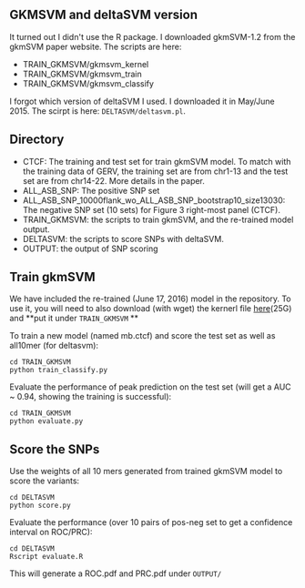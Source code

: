 ## GKMSVM and deltaSVM version
It turned out I didn't use the R package. I downloaded gkmSVM-1.2 from the gkmSVM paper website. The scripts are here:
+ TRAIN_GKMSVM/gkmsvm_kernel
+ TRAIN_GKMSVM/gkmsvm_train
+ TRAIN_GKMSVM/gkmsvm_classify

I forgot which version of deltaSVM I used. I downloaded it in May/June 2015. The scirpt is here: `DELTASVM/deltasvm.pl`.


## Directory
+ CTCF: The training and test set for train gkmSVM model. To match with the training data of GERV, the training set are from chr1-13 and the test set are from chr14-22. More details in the paper.
+ ALL_ASB_SNP: The positive SNP set
+ ALL_ASB_SNP_10000flank_wo_ALL_ASB_SNP_bootstrap10_size13030: The negative SNP set (10 sets) for Figure 3 right-most panel (CTCF).
+ TRAIN_GKMSVM: the scripts to train gkmSVM, and the re-trained model output.
+ DELTASVM: the scripts to score SNPs with deltaSVM.
+ OUTPUT: the output of SNP scoring

## Train gkmSVM
We have included the re-trained (June 17, 2016) model in the repository. To use it, you will need to also download (with wget) the kernerl file [here](gerv.csail.mit.edu/mb.ctcf.kernel)(25G) and **put it under `TRAIN_GKMSVM` **

To train a new model (named mb.ctcf) and score the test set as well as all10mer (for deltasvm):
```
cd TRAIN_GKMSVM
python train_classify.py
```

Evaluate the performance of peak prediction on the test set (will get a AUC ~ 0.94, showing the training is successful):
```
cd TRAIN_GKMSVM
python evaluate.py
```

## Score the SNPs
Use the weights of all 10 mers generated from trained gkmSVM model to score the variants:
```
cd DELTASVM
python score.py
```

Evaluate the performance (over 10 pairs of pos-neg set to get a confidence interval on ROC/PRC):
```
cd DELTASVM
Rscript evaluate.R
```
This will generate a ROC.pdf and PRC.pdf under `OUTPUT/`
